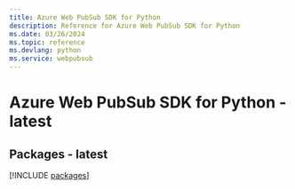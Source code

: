 ```yaml
---
title: Azure Web PubSub SDK for Python
description: Reference for Azure Web PubSub SDK for Python
ms.date: 03/26/2024
ms.topic: reference
ms.devlang: python
ms.service: webpubsub
---
```

# Azure Web PubSub SDK for Python - latest
## Packages - latest
[!INCLUDE [packages](web-pubsub-index.md)]